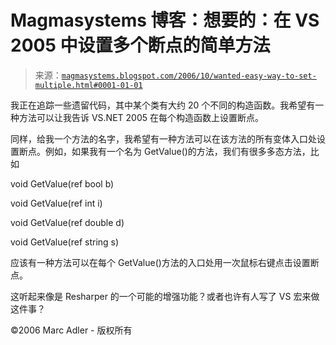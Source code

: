<!--yml

分类：未分类

date: 2024-05-18 05:17:21

-->

# Magmasystems 博客：想要的：在 VS 2005 中设置多个断点的简单方法

> 来源：[`magmasystems.blogspot.com/2006/10/wanted-easy-way-to-set-multiple.html#0001-01-01`](http://magmasystems.blogspot.com/2006/10/wanted-easy-way-to-set-multiple.html#0001-01-01)

我正在追踪一些遗留代码，其中某个类有大约 20 个不同的构造函数。我希望有一种方法可以让我告诉 VS.NET 2005 在每个构造函数上设置断点。

同样，给我一个方法的名字，我希望有一种方法可以在该方法的所有变体入口处设置断点。例如，如果我有一个名为 GetValue()的方法，我们有很多多态方法，比如

void GetValue(ref bool b)

void GetValue(ref int i)

void GetValue(ref double d)

void GetValue(ref string s)

应该有一种方法可以在每个 GetValue()方法的入口处用一次鼠标右键点击设置断点。

这听起来像是 Resharper 的一个可能的增强功能？或者也许有人写了 VS 宏来做这件事？

©2006 Marc Adler - 版权所有
